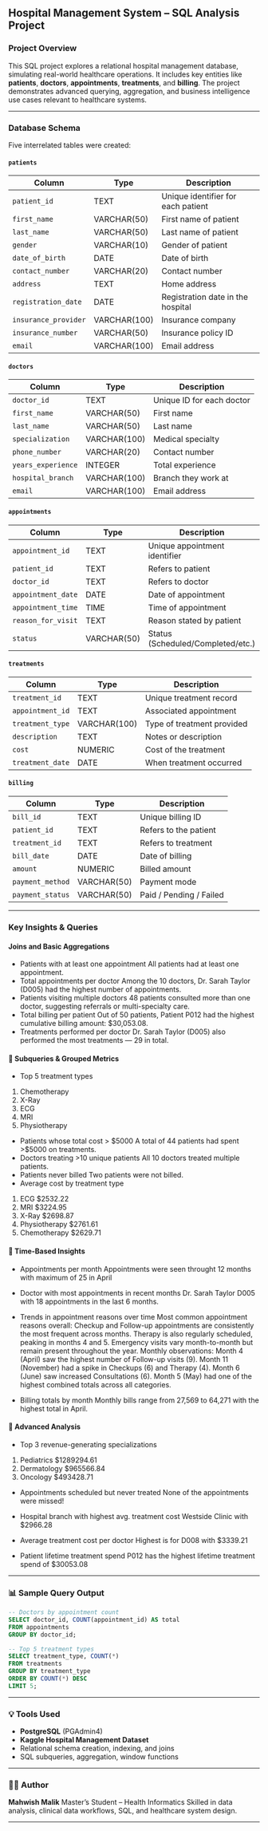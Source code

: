 ## Hospital Management System – SQL Analysis Project

### Project Overview

This SQL project explores a relational hospital management database, simulating real-world healthcare operations. It includes key entities like **patients**, **doctors**, **appointments**, **treatments**, and **billing**. The project demonstrates advanced querying, aggregation, and business intelligence use cases relevant to healthcare systems.

---

###  Database Schema

Five interrelated tables were created:

#### `patients`

| Column               | Type         | Description                        |
| -------------------- | ------------ | ---------------------------------- |
| `patient_id`         | TEXT         | Unique identifier for each patient |
| `first_name`         | VARCHAR(50)  | First name of patient              |
| `last_name`          | VARCHAR(50)  | Last name of patient               |
| `gender`             | VARCHAR(10)  | Gender of patient                  |
| `date_of_birth`      | DATE         | Date of birth                      |
| `contact_number`     | VARCHAR(20)  | Contact number                     |
| `address`            | TEXT         | Home address                       |
| `registration_date`  | DATE         | Registration date in the hospital  |
| `insurance_provider` | VARCHAR(100) | Insurance company                  |
| `insurance_number`   | VARCHAR(50)  | Insurance policy ID                |
| `email`              | VARCHAR(100) | Email address                      |

#### `doctors`

| Column             | Type         | Description               |
| ------------------ | ------------ | ------------------------- |
| `doctor_id`        | TEXT         | Unique ID for each doctor |
| `first_name`       | VARCHAR(50)  | First name                |
| `last_name`        | VARCHAR(50)  | Last name                 |
| `specialization`   | VARCHAR(100) | Medical specialty         |
| `phone_number`     | VARCHAR(20)  | Contact number            |
| `years_experience` | INTEGER      | Total experience          |
| `hospital_branch`  | VARCHAR(100) | Branch they work at       |
| `email`            | VARCHAR(100) | Email address             |

#### `appointments`

| Column             | Type        | Description                       |
| ------------------ | ----------- | --------------------------------- |
| `appointment_id`   | TEXT        | Unique appointment identifier     |
| `patient_id`       | TEXT        | Refers to patient                 |
| `doctor_id`        | TEXT        | Refers to doctor                  |
| `appointment_date` | DATE        | Date of appointment               |
| `appointment_time` | TIME        | Time of appointment               |
| `reason_for_visit` | TEXT        | Reason stated by patient          |
| `status`           | VARCHAR(50) | Status (Scheduled/Completed/etc.) |

#### `treatments`

| Column           | Type         | Description                |
| ---------------- | ------------ | -------------------------- |
| `treatment_id`   | TEXT         | Unique treatment record    |
| `appointment_id` | TEXT         | Associated appointment     |
| `treatment_type` | VARCHAR(100) | Type of treatment provided |
| `description`    | TEXT         | Notes or description       |
| `cost`           | NUMERIC      | Cost of the treatment      |
| `treatment_date` | DATE         | When treatment occurred    |

#### `billing`

| Column           | Type        | Description             |
| ---------------- | ----------- | ----------------------- |
| `bill_id`        | TEXT        | Unique billing ID       |
| `patient_id`     | TEXT        | Refers to the patient   |
| `treatment_id`   | TEXT        | Refers to treatment     |
| `bill_date`      | DATE        | Date of billing         |
| `amount`         | NUMERIC     | Billed amount           |
| `payment_method` | VARCHAR(50) | Payment mode            |
| `payment_status` | VARCHAR(50) | Paid / Pending / Failed |

---

###  Key Insights & Queries

#### Joins and Basic Aggregations

* Patients with at least one appointment
All patients had at least one appointment.
* Total appointments per doctor
Among the 10 doctors, Dr. Sarah Taylor (D005) had the highest number of appointments. 
* Patients visiting multiple doctors
48 patients consulted more than one doctor, suggesting referrals or multi-specialty care.
* Total billing per patient
Out of 50 patients, Patient P012 had the highest cumulative billing amount: $30,053.08.
* Treatments performed per doctor
Dr. Sarah Taylor (D005) also performed the most treatments — 29 in total.

#### 📌 Subqueries & Grouped Metrics

* Top 5 treatment types
1. Chemotherapy
2. X-Ray
3. ECG
4. MRI
5. Physiotherapy
* Patients whose total cost > \$5000
A total of 44 patients had spent >$5000 on treatments.
* Doctors treating >10 unique patients
All 10 doctors treated multiple patients.
* Patients never billed
Two patients were not billed.
* Average cost by treatment type
1. ECG	           $2532.22
2. MRI             $3224.95
3. X-Ray           $2698.87
4. Physiotherapy   $2761.61
5. Chemotherapy    $2629.71

#### 📌 Time-Based Insights

* Appointments per month
Appointments were seen throught 12 months with maximum of 25 in April

* Doctor with most appointments in recent months
Dr. Sarah Taylor D005 with 18 appointments in the last 6 months. 

* Trends in appointment reasons over time
Most common appointment reasons overall:
Checkup and Follow-up appointments are consistently the most frequent across months.
Therapy is also regularly scheduled, peaking in months 4 and 5.
Emergency visits vary month-to-month but remain present throughout the year.
Monthly observations:
Month 4 (April) saw the highest number of Follow-up visits (9).
Month 11 (November) had a spike in Checkups (6) and Therapy (4).
Month 6 (June) saw increased Consultations (6).
Month 5 (May) had one of the highest combined totals across all categories.

* Billing totals by month
Monthly bills range from 27,569 to 64,271 with the highest total in April. 

#### 📌 Advanced Analysis

* Top 3 revenue-generating specializations
1. Pediatrics	$1289294.61
2. Dermatology	$965566.84
3. Oncology  	$493428.71

* Appointments scheduled but never treated
None of the appointments were missed!

* Hospital branch with highest avg. treatment cost
Westside Clinic with $2966.28
* Average treatment cost per doctor
Highest is for D008 with $3339.21
* Patient lifetime treatment spend
P012 has the highest lifetime treatment spend of $30053.08
---

### 📊 Sample Query Output

```sql
-- Doctors by appointment count
SELECT doctor_id, COUNT(appointment_id) AS total
FROM appointments
GROUP BY doctor_id;
```

```sql
-- Top 5 treatment types
SELECT treatment_type, COUNT(*)
FROM treatments
GROUP BY treatment_type
ORDER BY COUNT(*) DESC
LIMIT 5;
```

---

### 💡 Tools Used

* **PostgreSQL** (PGAdmin4)
* **Kaggle Hospital Management Dataset**
* Relational schema creation, indexing, and joins
* SQL subqueries, aggregation, window functions

---

### 👩‍💻 Author

**Mahwish Malik**
Master’s Student – Health Informatics
Skilled in data analysis, clinical data workflows, SQL, and healthcare system design.

---


